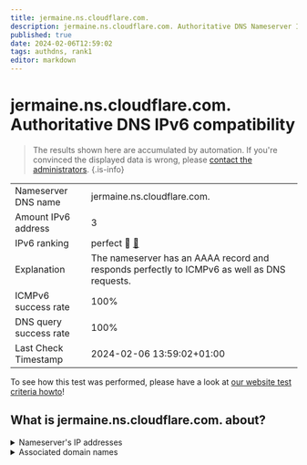 ```yaml
---
title: jermaine.ns.cloudflare.com.
description: jermaine.ns.cloudflare.com. Authoritative DNS Nameserver IPv6 compatibility
published: true
date: 2024-02-06T12:59:02
tags: authdns, rank1
editor: markdown
---
```


# jermaine.ns.cloudflare.com. Authoritative DNS IPv6 compatibility

> The results shown here are accumulated by automation. If you're convinced the displayed data is wrong, please [contact the administrators](/howto/chat). 
{.is-info}




|   |   |
| - | - |
| Nameserver DNS name | jermaine.ns.cloudflare.com.
| Amount IPv6 address | 3
| IPv6 ranking | perfect :1st_place_medal: [🔗](/howto/ranking) |
| Explanation | The nameserver has an AAAA record and responds perfectly to ICMPv6 as well as DNS requests. |
| ICMPv6 success rate | 100%|
| DNS query success rate | 100% |
| Last Check Timestamp | 2024-02-06 13:59:02+01:00 |

To see how this test was performed, please have a look at [our website test criteria howto](/howto/testcriteria/authdns)!


## What is jermaine.ns.cloudflare.com. about?




<details>
<summary>Nameserver's IP addresses</summary>

2606:4700:58::a29f:2c9d

2803:f800:50::6ca2:c39d

2a06:98c1:50::ac40:239d

</details>



<details>
<summary>Associated domain names</summary>

gitlab.com

</details>
